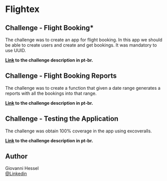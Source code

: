 # Flightex

## Challenge - Flight Booking*

The challenge was to create an app for flight booking. In this app we should be able to create users and create and get bookings. It was mandatory to use UUID.

**[Link](https://www.notion.so/Desafio-01-Reservas-de-voos-f5fd8814ce904360b2500449143e589e) to the challenge description in pt-br.**

## Challenge - Flight Booking Reports

The challenge was to create a function that given a date range generates a reports with all the bookings into that range.

**[Link](https://www.notion.so/Desafio-02-Relat-rio-de-reservas-de-voos-cd44db56fc0a432896c23475a21b8f29) to the challenge description in pt-br.**

## Challenge - Testing the Application

The challenge was obtain 100% coverage in the app using excoveralls.

**[Link](https://www.notion.so/Desafio-03-Testando-a-aplica-o-723c200d933d41b598046078e462d822) to the challenge description in pt-br.**

## Author

Giovanni Hessel\
[@Linkedin](https://www.linkedin.com/in/giovanni-garcia-hessel-137b1393/)